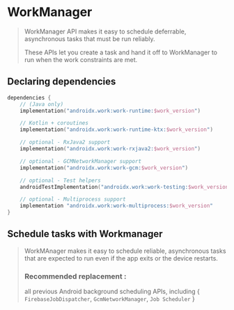# WorkManager

> WorkManager API makes it easy to schedule deferrable, asynchronous tasks that must be run reliably.
>
> These APIs let you create a task and hand it off to WorkManager to run when the work constraints are met.



## Declaring dependencies

`````kotlin
dependencies {
    // (Java only)
    implementation("androidx.work:work-runtime:$work_version")

    // Kotlin + coroutines
    implementation("androidx.work:work-runtime-ktx:$work_version")

    // optional - RxJava2 support
    implementation("androidx.work:work-rxjava2:$work_version")

    // optional - GCMNetworkManager support
    implementation("androidx.work:work-gcm:$work_version")

    // optional - Test helpers
    androidTestImplementation("androidx.work:work-testing:$work_version")

    // optional - Multiprocess support
    implementation "androidx.work:work-multiprocess:$work_version"
}
`````



## Schedule tasks with Workmanager

> WorkMAnager makes it easy to schedule reliable, asynchronous tasks that are expected to run even if the app exits or the device restarts.
>
> ### Recommended replacement : 
>
> all previous Android background scheduling APIs, including {
> `FirebaseJobDispatcher`,
> `GcmNetworkManager`,
> `Job Scheduler`
> }

​	









